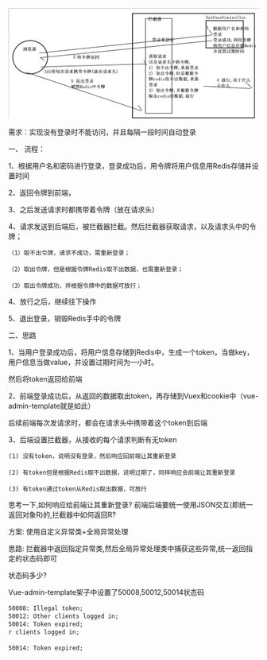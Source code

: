 ![](../../img/img23.png)

需求：实现没有登录时不能访问，并且每隔一段时间自动登录


一、 流程： 

1、根据用户名和密码进行登录，登录成功后，用令牌将用户信息用Redis存储并设置时间

2、返回令牌到前端，

3、之后发送请求时都携带着令牌（放在请求头）

4、请求发送到后端后，被拦截器拦截。然后拦截器获取请求，以及请求头中的令牌；

    （1）取不出令牌，请求不成功，需重新登录；
    
    （2）取出令牌，但是根据令牌Redis取不出数据，也需重新登录；
    
    （3）取出令牌成功，并根据令牌中的数据可放行；

4、放行之后，继续往下操作

5、退出登录，销毁Redis手中的令牌

二、思路

1、当用户登录成功后，将用户信息存储到Redis中，生成一个token，当做key，用户信息当做value，并设置过期时间为一小时。

然后将token返回给前端

2、前端登录成功后，从返回的数据取出token，再存储到Vuex和cookie中（vue-admin-template就是如此）

后续前端每次发请求时，都会在请求头中携带着这个token到后端

3、后端设置拦截器，从接收的每个请求判断有无token

    (1) 没有token，说明没有登录，然后响应回前端让其重新登录
    
    (2) 有token但是根据Redis取不出数据，说明过期了，同样响应会前端让其重新登录
    
    (3) 有token通过token从Redis取出数据，可放行

思考一下,如何响应给前端让其重新登录? 前端后端要统一使用JSON交互(即统一返回对象R)的,拦截器中如何返回R?

方案: 使用自定义异常类+全局异常处理

思路: 拦截器中返回指定异常类,然后全局异常处理类中捕获这些异常,统一返回指定的状态码即可

状态码多少? 

Vue-admin-template架子中设置了50008,50012,50014状态码

    50008: Illegal token;
    50012: Other clients logged in;
    50014: Token expired;
    r clients logged in;
    
    50014: Token expired;
